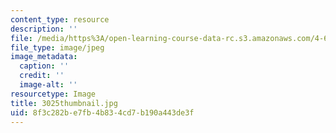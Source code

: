 ```yaml
---
content_type: resource
description: ''
file: /media/https%3A/open-learning-course-data-rc.s3.amazonaws.com/4-614-religious-architecture-and-islamic-cultures-fall-2002/8f3c282be7fb4b834cd7b190a443de3f_3025thumbnail.jpg
file_type: image/jpeg
image_metadata:
  caption: ''
  credit: ''
  image-alt: ''
resourcetype: Image
title: 3025thumbnail.jpg
uid: 8f3c282b-e7fb-4b83-4cd7-b190a443de3f
---
```

